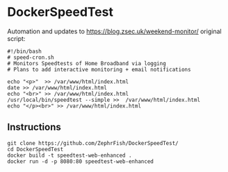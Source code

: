 # DockerSpeedTest

Automation and updates to https://blog.zsec.uk/weekend-monitor/ original script:
```
#!/bin/bash
# speed-cron.sh
# Monitors Speedtests of Home Broadband via logging
# Plans to add interactive monitoring + email notifications

echo "<p>"  >> /var/www/html/index.html
date >> /var/www/html/index.html
echo "<br>" >> /var/www/html/index.html
/usr/local/bin/speedtest --simple >>  /var/www/html/index.html
echo "</p><br>" >> /var/www/html/index.html
```

## Instructions
```
git clone https://github.com/ZephrFish/DockerSpeedTest/
cd DockerSpeedTest
docker build -t speedtest-web-enhanced .
docker run -d -p 8080:80 speedtest-web-enhanced
```
